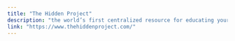 ```yaml
---
title: "The Hidden Project"
description: "the world’s first centralized resource for educating yourself and taking action against social and racial inequality."
link: "https://www.thehiddenproject.com/"
---
```

